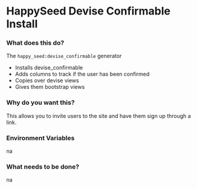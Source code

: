HappySeed Devise Confirmable Install
===================

### What does this do?

The `happy_seed:devise_confirmable` generator

* Installs devise_confirmable
* Adds columns to track if the user has been confirmed
* Copies over devise views
* Gives them bootstrap views

### Why do you want this?

This allows you to invite users to the site and have them sign up through a link.

### Environment Variables

na

### What needs to be done?

na